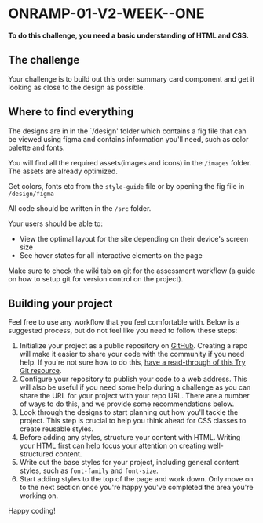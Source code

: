 # ONRAMP-01-V2-WEEK--ONE

**To do this challenge, you need a basic understanding of HTML and CSS.**

## The challenge

Your challenge is to build out this order summary card component and get it looking as close to the design as possible.

## Where to find everything
The designs are in in the `/design' folder which contains a fig file that can be viewed using figma and contains information you'll need, such as color palette and fonts.


You will find all the required assets(images and icons) in the `/images` folder. The assets are already optimized.

Get colors, fonts etc from the `style-guide` file or by opening the fig file in `/design/figma`

All code should be written in the `/src` folder.

Your users should be able to: 

- View the optimal layout for the site depending on their device's screen size
- See hover states for all interactive elements on the page


Make sure to check the wiki tab on git for the assessment workflow (a guide on how to setup git for version control on the project).

## Building your project

Feel free to use any workflow that you feel comfortable with. Below is a suggested process, but do not feel like you need to follow these steps:

1. Initialize your project as a public repository on [GitHub](https://github.com/). Creating a repo will make it easier to share your code with the community if you need help. If you're not sure how to do this, [have a read-through of this Try Git resource](https://try.github.io/).
2. Configure your repository to publish your code to a web address. This will also be useful if you need some help during a challenge as you can share the URL for your project with your repo URL. There are a number of ways to do this, and we provide some recommendations below.
3. Look through the designs to start planning out how you'll tackle the project. This step is crucial to help you think ahead for CSS classes to create reusable styles.
4. Before adding any styles, structure your content with HTML. Writing your HTML first can help focus your attention on creating well-structured content.
5. Write out the base styles for your project, including general content styles, such as `font-family` and `font-size`.
6. Start adding styles to the top of the page and work down. Only move on to the next section once you're happy you've completed the area you're working on.



Happy coding!